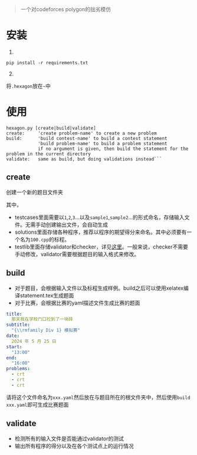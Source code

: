 > 一个对codeforces polygon的拙劣模仿

# 安装
1. 
```
pip install -r requirements.txt
```
2. 
将`.hexagon`放在`~`中

# 使用
```
hexagon.py [create|build|validate]
create:     'create problem-name' to create a new problem
build:      'build contest-name' to build a contest statement
            'build problem-name' to build a problem statement
            if no argument is given, then build the statement for the problem in the current directory
validate:   same as build, but doing validations instead```
```

## create

创建一个新的题目文件夹

其中，
* testcases里面需要以`1`,`2`,`3`...以及`sample1`,`sample2`...的形式命名，存储输入文件。无需手动创建输出文件，会自动生成
* solutions里面存储各种程序，推荐以程序的期望得分来命名。其中必须要有一个名为`100.cpp`的标程。
* testlib里面存储validator和checker，详见[这里](https://github.com/MikeMirzayanov/testlib/tree/master)。一般来说，checker不需要手动修改，validator需要根据题目的输入格式来修改。

## build

* 对于题目，会根据输入文件以及标程生成样例。build之后可以使用xelatex编译statement.tex生成题面
* 对于比赛，会根据比赛的yaml描述文件生成比赛的题面
```yaml
title:
  那天我在学校门口捡到了一块砖
subtitle:
  "{\\rmfamily Div 1} 模拟赛"
date:
  2024 年 5 月 25 日
start:
  "13:00"
end:
  "16:00"
problems:
  - crt
  - crt
  - crt
```
请将这个文件命名为`xxx.yaml`然后放在与题目所在的根文件夹中，然后使用`build xxx.yaml`即可生成比赛题面

## validate

* 检测所有的输入文件是否能通过validator的测试
* 输出所有程序的得分以及在各个测试点上的运行情况